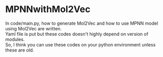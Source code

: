 # MPNNwithMol2Vec
In code/main.py, how to generate Mol2Vec and how to use MPNN model using Mol2Vec are written.   
Yaml file is put but these codes doesn't highly depend on version of modules.  
So, I think you can use these codes on your python environment unless these are old.
